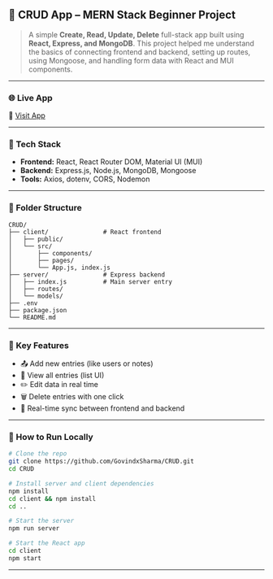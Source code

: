 
## 🧩 CRUD App – MERN Stack Beginner Project

> A simple **Create, Read, Update, Delete** full-stack app built using **React, Express, and MongoDB**. This project helped me understand the basics of connecting frontend and backend, setting up routes, using Mongoose, and handling form data with React and MUI components.

---

### 🌐 Live App

🔗 [Visit App](https://crud-xy5k.onrender.com)

---

### 🧠 Tech Stack

* **Frontend:** React, React Router DOM, Material UI (MUI)
* **Backend:** Express.js, Node.js, MongoDB, Mongoose
* **Tools:** Axios, dotenv, CORS, Nodemon

---

### 📂 Folder Structure

```
CRUD/
├── client/               # React frontend
│   ├── public/
│   └── src/
│       ├── components/
│       ├── pages/
│       └── App.js, index.js
├── server/               # Express backend
│   ├── index.js          # Main server entry
│   ├── routes/
│   └── models/
├── .env
├── package.json
└── README.md
```

---

### 🚀 Key Features

* 📤 Add new entries (like users or notes)
* 📑 View all entries (list UI)
* ✏️ Edit data in real time
* 🗑️ Delete entries with one click
* 🔁 Real-time sync between frontend and backend

---

### 🧪 How to Run Locally

```bash
# Clone the repo
git clone https://github.com/GovindxSharma/CRUD.git
cd CRUD

# Install server and client dependencies
npm install
cd client && npm install
cd ..

# Start the server
npm run server

# Start the React app
cd client
npm start
```

---
